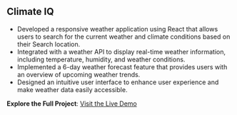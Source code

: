 ## Climate IQ

+ Developed a responsive weather application using React that allows users to search for the current weather and climate conditions based on their Search location.
+ Integrated with a weather API to display real-time weather information, including temperature, humidity, and weather conditions.
+ Implemented a 6-day weather forecast feature that provides users with an overview of upcoming weather trends.
+ Designed an intuitive user interface to enhance user experience and make weather data easily accessible.

**Explore the Full Project**: [Visit the Live Demo](https://climate-iq.web.app/)
